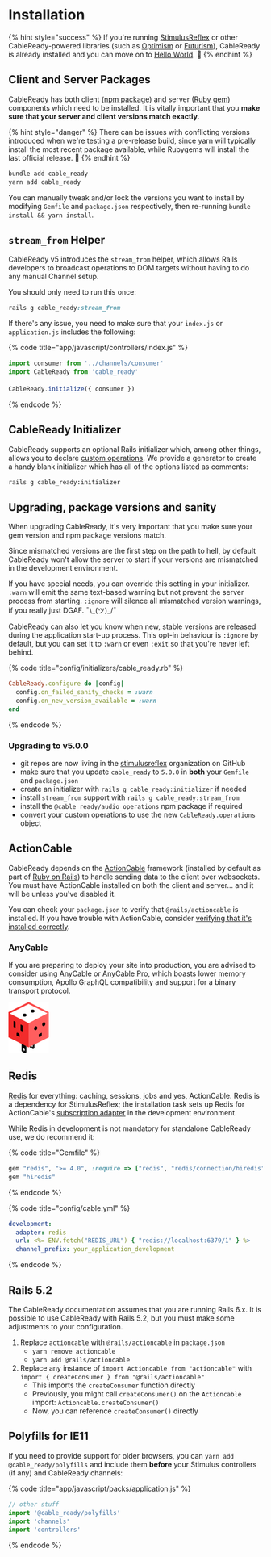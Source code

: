 # Installation

{% hint style="success" %}
If you're running [StimulusReflex](https://docs.stimulusreflex.com) or other CableReady-powered libraries \(such as [Optimism](https://optimism.leastbad.com/) or [Futurism](https://github.com/julianrubisch/futurism)\), CableReady is already installed and you can move on to [Hello World](hello-world.md). 🎉
{% endhint %}

## Client and Server Packages

CableReady has both client \([npm package](https://www.npmjs.com/package/cable_ready)\) and server \([Ruby gem](https://rubygems.org/gems/cable_ready)\) components which need to be installed. It is vitally important that you **make sure that your server and client versions match exactly**.

{% hint style="danger" %}
There can be issues with conflicting versions introduced when we're testing a pre-release build, since yarn will typically install the most recent package available, while Rubygems will install the last official release. 🤯
{% endhint %}

```bash
bundle add cable_ready
yarn add cable_ready
```

You can manually tweak and/or lock the versions you want to install by modifying `Gemfile` and `package.json` respectively, then re-running `bundle install && yarn install`.

## `stream_from` Helper

CableReady v5 introduces the `stream_from` helper, which allows Rails developers to broadcast operations to DOM targets without having to do any manual Channel setup.

You should only need to run this once:

```ruby
rails g cable_ready:stream_from
```

If there's any issue, you need to make sure that your `index.js` or `application.js` includes the following:

{% code title="app/javascript/controllers/index.js" %}
```javascript
import consumer from '../channels/consumer'
import CableReady from 'cable_ready'

CableReady.initialize({ consumer })
```
{% endcode %}

## CableReady Initializer

CableReady supports an optional Rails initializer which, among other things, allows you to declare [custom operations](customization.md#custom-operations). We provide a generator to create a handy blank initializer which has all of the options listed as comments:

```bash
rails g cable_ready:initializer
```

## Upgrading, package versions and sanity

When upgrading CableReady, it's very important that you make sure your gem version and npm package versions match.

Since mismatched versions are the first step on the path to hell, by default CableReady won't allow the server to start if your versions are mismatched in the development environment.

If you have special needs, you can override this setting in your initializer. `:warn` will emit the same text-based warning but not prevent the server process from starting. `:ignore` will silence all mismatched version warnings, if you really just DGAF. ¯\\_\(ツ\)\_/¯

CableReady can also let you know when new, stable versions are released during the application start-up process. This opt-in behaviour is `:ignore` by default, but you can set it to `:warn` or even `:exit` so that you're never left behind.

{% code title="config/initializers/cable\_ready.rb" %}
```ruby
CableReady.configure do |config|
  config.on_failed_sanity_checks = :warn
  config.on_new_version_available = :warn
end
```
{% endcode %}

### Upgrading to v5.0.0

* git repos are now living in the [stimulusreflex](https://github.com/stimulusreflex) organization on GitHub
* make sure that you update `cable_ready` to `5.0.0` in **both** your `Gemfile` and `package.json`
* create an initializer with `rails g cable_ready:initializer` if needed
* install `stream_from` support with `rails g cable_ready:stream_from`
* install the `@cable_ready/audio_operations` npm package if required
* convert your custom operations to use the new `CableReady.operations` object

## ActionCable

CableReady depends on the [ActionCable](https://guides.rubyonrails.org/action_cable_overview.html) framework \(installed by default as part of [Ruby on Rails](https://rubyonrails.org/)\) to handle sending data to the client over websockets. You must have ActionCable installed on both the client and server... and it will be unless you've disabled it.

You can check your `package.json` to verify that `@rails/actioncable` is installed. If you have trouble with ActionCable, consider [verifying that it's installed correctly](troubleshooting/#verify-actioncable).

### AnyCable

If you are preparing to deploy your site into production, you are advised to consider using [AnyCable](https://anycable.io) or [AnyCable Pro](https://anycable.io/#opensource), which boasts lower memory consumption, Apollo GraphQL compatibility and support for a binary transport protocol. 

![](.gitbook/assets/anycable.png)

## Redis

[Redis](https://redis.io/download) for everything: caching, sessions, jobs and yes, ActionCable. Redis is a dependency for StimulusReflex; the installation task sets up Redis for ActionCable's [subscription adapter](https://guides.rubyonrails.org/action_cable_overview.html#subscription-adapter) in the development environment.

While Redis in development is not mandatory for standalone CableReady use, we do recommend it:

{% code title="Gemfile" %}
```ruby
gem "redis", ">= 4.0", :require => ["redis", "redis/connection/hiredis"]
gem "hiredis"
```
{% endcode %}

{% code title="config/cable.yml" %}
```yaml
development:
  adapter: redis
  url: <%= ENV.fetch("REDIS_URL") { "redis://localhost:6379/1" } %>
  channel_prefix: your_application_development
```
{% endcode %}

## Rails 5.2

The CableReady documentation assumes that you are running Rails 6.x. It is possible to use CableReady with Rails 5.2, but you must make some adjustments to your configuration.

1. Replace `actioncable` with `@rails/actioncable` in `package.json`
   * `yarn remove actioncable`
   * `yarn add @rails/actioncable`
2. Replace any instance of `import Actioncable from "actioncable"` with `import { createConsumer } from "@rails/actioncable"`
   * This imports the `createConsumer` function directly
   * Previously, you might call `createConsumer()` on the `Actioncable` import: `Actioncable.createConsumer()`
   * Now, you can reference `createConsumer()` directly

## Polyfills for IE11

If you need to provide support for older browsers, you can `yarn add @cable_ready/polyfills` and include them **before** your Stimulus controllers \(if any\) and CableReady channels:

{% code title="app/javascript/packs/application.js" %}
```javascript
// other stuff
import '@cable_ready/polyfills'
import 'channels'
import 'controllers'
```
{% endcode %}

